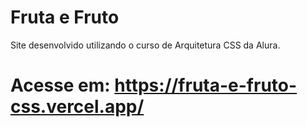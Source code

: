 # Fruta e Fruto

Site desenvolvido utilizando o curso de Arquitetura CSS da Alura.

# Acesse em: https://fruta-e-fruto-css.vercel.app/

